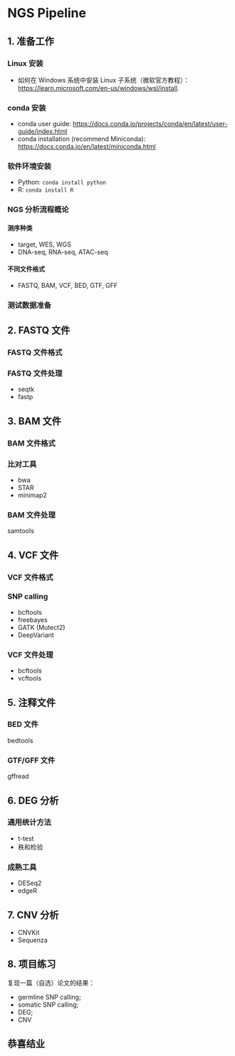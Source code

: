 # NGS Pipeline

## 1. 准备工作

### Linux 安装

- 如何在 Windows 系统中安装 Linux 子系统（微软官方教程）：https://learn.microsoft.com/en-us/windows/wsl/install.

### conda 安装

- conda user guide: https://docs.conda.io/projects/conda/en/latest/user-guide/index.html
- conda installation (recommend Miniconda): https://docs.conda.io/en/latest/miniconda.html

### 软件环境安装

- Python: `conda install python`
- R: `conda install R`

### NGS 分析流程概论

#### 测序种类

- target, WES, WGS
- DNA-seq, RNA-seq, ATAC-seq

#### 不同文件格式

- FASTQ, BAM, VCF, BED, GTF, GFF

### 测试数据准备

## 2. FASTQ 文件

### FASTQ 文件格式

### FASTQ 文件处理

- seqtk
- fastp

## 3. BAM 文件

### BAM 文件格式

### 比对工具

- bwa
- STAR
- minimap2

### BAM 文件处理

samtools

## 4. VCF 文件

### VCF 文件格式

### SNP calling

- bcftools
- freebayes
- GATK (Mutect2)
- DeepVariant

### VCF 文件处理

- bcftools
- vcftools

## 5. 注释文件

### BED 文件

bedtools

### GTF/GFF 文件

gffread

## 6. DEG 分析

### 通用统计方法

- t-test
- 秩和检验

### 成熟工具

- DESeq2
- edgeR

## 7. CNV 分析

- CNVKit
- Sequenza

## 8. 项目练习

复现一篇（自选）论文的结果：

- germline SNP calling;
- somatic SNP calling;
- DEG;
- CNV

## 恭喜结业
